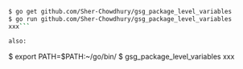 ```bash
$ go get github.com/Sher-Chowdhury/gsg_package_level_variables
$ go run github.com/Sher-Chowdhury/gsg_package_level_variables
xxx```

also: 

```
$ export PATH=$PATH:~/go/bin/
$ gsg_package_level_variables
xxx
```
